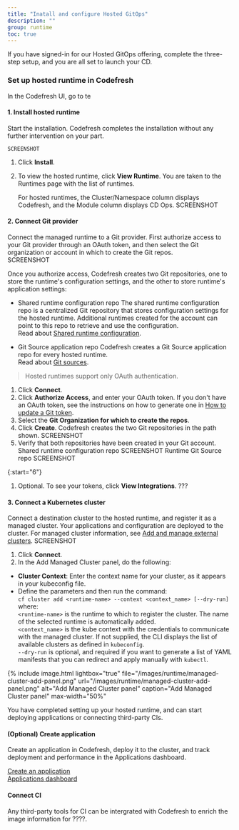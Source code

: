 ```yaml
---
title: "Inatall and configure Hosted GitOps"
description: ""
group: runtime
toc: true
---
```



If you have signed-in for our Hosted GitOps offering, complete the three-step setup, and you are all set to launch your CD.

### Set up hosted runtime in Codefresh 
In the Codefresh UI, go to te 

#### 1. Install hosted runtime
Start the installation. Codefresh completes the installation without any further intervention on your part. 

    SCREENSHOT

   1. Click **Install**.
   1. To view the hosted runtime, click **View Runtime**.
      You are taken to the Runtimes page with the list of runtimes.  
   
      For hosted runtimes, the Cluster/Namespace column displays Codefresh, and the Module column displays CD Ops.
      SCREENSHOT



#### 2. Connect Git provider
Connect the managed runtime to a Git provider. First authorize access to your Git provider through an OAuth token, and then select the Git organization or account in which to create the Git repos.  
SCREENSHOT


Once you authorize access, Codefresh creates two Git repositories, one to store the runtime's configuration settings, and the other to store runtime's application settings:
  * Shared runtime configuration repo
    The shared runtime configuration repo is a centralized Git repository that stores configuration settings for the hosted runtime. Additional runtimes created for the account can point to this repo to retrieve and use the configuration.  
    Read about [Shared runtime configuration]({{site.baseurl}}/docs/runtime/shared-runtime/).

   * Git Source application repo
     Codefresh creates a Git Source application repo for every hosted runtime.  
     Read about [Git sources]({{site.baseurl}}/docs/runtime/git-sources/).


>Hosted runtimes support only OAuth authentication. 

1. Click **Connect**.
1. Click **Authorize Access**, and enter your OAuth token.
  If you don't have an OAuth token, see the instructions on how to generate one in [How to update a Git token]({{site.baseurl}}/docs/administration/user-settings/#how-to-update-a-git-personal-token).  
1. Select the **Git Organization for which to create the repos**.
1. Click **Create**.
  Codefresh creates the two Git repositories in the path shown.
  SCREENSHOT
1. Verify that both repositories have been created in your Git account.
  Shared runtime configuration repo
       SCREENSHOT
  Runtime Git Source repo
   SCREENSHOT

{:start="6"}  
1. Optional. To see your tokens, click **View Integrations**. ???


#### 3. Connect a Kubernetes cluster
Connect a destination cluster to the hosted runtime, and register it as a managed cluster. Your applications and configuration are deployed to the cluster.
For managed cluster information, see [Add and manage external clusters]({{site.baseurl}}/docs/runtime/managed-cluster/).
SCREENSHOT


1. Click **Connect**.
1. In the Add Managed Cluster panel, do the following:
  * **Cluster Context**: Enter the context name for your cluster, as it appears in your kubeconfig file. 
  * Define the parameters and then run the command:  
    `cf cluster add <runtime-name> --context <context_name> [--dry-run]`  
    where:  
      `<runtime-name>` is the runtime to which to register the cluster. The name of the selected runtime is automatically added.  
      `<context_name>` is the kube context with the credentials to communicate with the managed cluster. If not supplied, the CLI displays the list of available clusters as defined in `kubeconfig`.  
      `--dry-run` is optional, and required if you want to generate a list of YAML manifests that you can redirect and apply manually with `kubectl`.
  
   {% include 
	image.html 
	lightbox="true" 
	file="/images/runtime/managed-cluster-add-panel.png" 
	url="/images/runtime/managed-cluster-add-panel.png" 
	alt="Add Managed Cluster panel" 
	caption="Add Managed Cluster panel"
  max-width="50%" 

You have completed setting up your hosted runtime, and can start deploying applications or connecting third-party CIs.

#### (Optional) Create application
Create an application in Codefresh, deploy it to the cluster, and track deployment and performance in the Applications dashboard.  

[Create an application]({{site.baseurl}}/docs/deployment/create-application/)  
[Applications dashboard]({{site.baseurl}}/docs/deployment/applications-dashboard/)

#### Connect CI 
Any third-party tools for CI can be intergrated with Codefresh to enrich the image information for ????.






